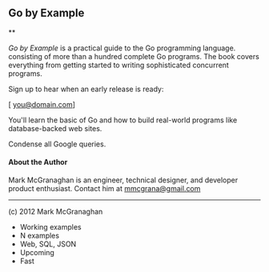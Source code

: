 ## Go by Example

**

_Go by Example_ is a practical guide to the Go programming language.
consisting of more than a hundred complete Go programs. The book
covers everything from getting started to writing sophisticated
concurrent programs.

Sign up to hear when an early release is ready:

[ you@domain.com]

You'll learn the basic of Go and how to build real-world programs
like database-backed web sites.

Condense all Google queries.

#### About the Author

Mark McGranaghan is an engineer, technical designer, and developer
product enthusiast. Contact him at mmcgrana@gmail.com

----------------

(c) 2012 Mark McGranaghan

* Working examples
* N examples
* Web, SQL, JSON
* Upcoming
* Fast
